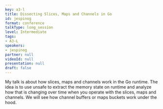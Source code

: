 ```yaml
---
key: a3-l
title: Dissecting Slices, Maps and Channels in Go
id: jespinog
format: conference
talkType: long_session
level: Intermediate
tags:
- A3-L
speakers:
- jespinog
partner: null
videoId: null
presentation: null
draft: false
---
```

My talk is about how slices, maps and channels work in the Go runtime. The idea is to use unsafe to extract the memory state on runtime and analyze how that is changing over time when you operate with the slices, maps and channels. We will see how channel buffers or maps buckets work under the hood.